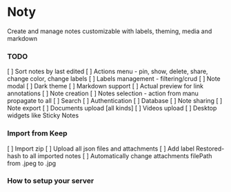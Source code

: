 # Noty

Create and manage notes customizable with labels, theming, media and markdown

### TODO

[ ] Sort notes by last edited
[ ] Actions menu - pin, show, delete, share, change color, change labels
[ ] Labels management - filtering/crud
[ ] Note modal
[ ] Dark theme
[ ] Markdown support
[ ] Actual preview for link annotations
[ ] Note creation
[ ] Notes selection - action from manu propagate to all
[ ] Search
[ ] Authentication
[ ] Database
[ ] Note sharing
[ ] Note export
[ ] Documents upload [all kinds]
[ ] Videos upload
[ ] Desktop widgets like Sticky Notes

### Import from Keep

[ ] Import zip
[ ] Upload all json files and attachments
[ ] Add label Restored-hash to all imported notes
[ ] Automatically change attachments filePath from .jpeg to .jpg

### How to setup your server
